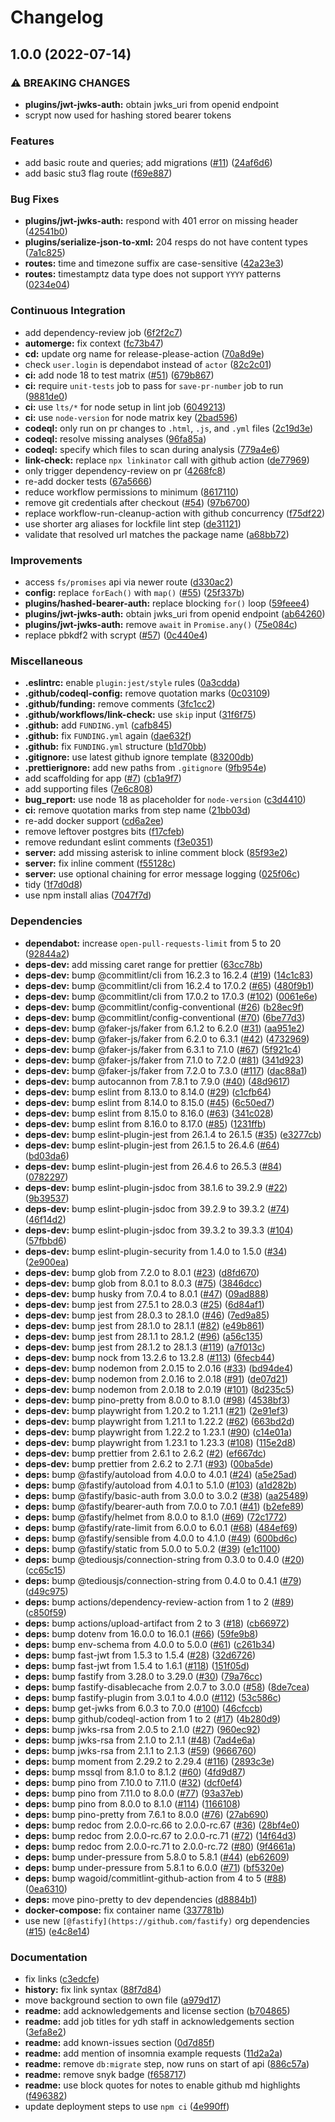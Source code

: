 # Changelog

## 1.0.0 (2022-07-14)


### ⚠ BREAKING CHANGES

* **plugins/jwt-jwks-auth:** obtain jwks_uri from openid endpoint
* scrypt now used for hashing stored bearer tokens

### Features

* add basic route and queries; add migrations ([#11](https://github.com/Fdawgs/ydh-fhir-api/issues/11)) ([24af6d6](https://github.com/Fdawgs/ydh-fhir-api/commit/24af6d6199ac9b45d905e4fea4251e5b2335f5b2))
* add basic stu3 flag route ([f69e887](https://github.com/Fdawgs/ydh-fhir-api/commit/f69e887d99e73dbba4abbcdcbf5fea59b67c4eac))


### Bug Fixes

* **plugins/jwt-jwks-auth:** respond with 401 error on missing header ([42541b0](https://github.com/Fdawgs/ydh-fhir-api/commit/42541b09337b5737fef693bc8e8017598d44a2ed))
* **plugins/serialize-json-to-xml:** 204 resps do not have content types ([7a1c825](https://github.com/Fdawgs/ydh-fhir-api/commit/7a1c82598164a377f33bc1ad8bd483727dc5277a))
* **routes:** time and timezone suffix are case-sensitive ([42a23e3](https://github.com/Fdawgs/ydh-fhir-api/commit/42a23e34d430d0b3f735793c5a7e68d5dcea0395))
* **routes:** timestamptz data type does not support `YYYY` patterns ([0234e04](https://github.com/Fdawgs/ydh-fhir-api/commit/0234e041aa1b197c6b4cadb5363779656dbab364))


### Continuous Integration

* add dependency-review job ([6f2f2c7](https://github.com/Fdawgs/ydh-fhir-api/commit/6f2f2c712dafddfc375cc975f35b4849ef3d114b))
* **automerge:** fix context ([fc73b47](https://github.com/Fdawgs/ydh-fhir-api/commit/fc73b474c5bba2a3d4f44ea3520c294ec1a8b0ef))
* **cd:** update org name for release-please-action ([70a8d9e](https://github.com/Fdawgs/ydh-fhir-api/commit/70a8d9eb439cf53d0fef329df663acd701a2363d))
* check `user.login` is dependabot instead of `actor` ([82c2c01](https://github.com/Fdawgs/ydh-fhir-api/commit/82c2c012133b0b8bc914650838ff8f8a7ed62087))
* **ci:** add node 18 to test matrix ([#51](https://github.com/Fdawgs/ydh-fhir-api/issues/51)) ([679b867](https://github.com/Fdawgs/ydh-fhir-api/commit/679b86731347400b75f651ec46ce4a90623bf651))
* **ci:** require `unit-tests` job to pass for `save-pr-number` job to run ([9881de0](https://github.com/Fdawgs/ydh-fhir-api/commit/9881de0fd576017f88f0fb6586d62c63a6021a9d))
* **ci:** use `lts/*` for node setup in lint job ([6049213](https://github.com/Fdawgs/ydh-fhir-api/commit/604921314e03e19f4e334165078cec37bf208474))
* **ci:** use `node-version` for node matrix key ([2bad596](https://github.com/Fdawgs/ydh-fhir-api/commit/2bad59627bf2ed21c59ae0d7f9c75385efe2ada0))
* **codeql:** only run on pr changes to `.html`, `.js`, and `.yml` files ([2c19d3e](https://github.com/Fdawgs/ydh-fhir-api/commit/2c19d3e843f01159717726ce8c96e669a6249bf4))
* **codeql:** resolve missing analyses ([96fa85a](https://github.com/Fdawgs/ydh-fhir-api/commit/96fa85aaf03e6a78c4d8629620e1e1b9bc653e08))
* **codeql:** specify which files to scan during analysis ([779a4e6](https://github.com/Fdawgs/ydh-fhir-api/commit/779a4e6ebb623ad7cb0c5ce0ed3150ba14d28c3b))
* **link-check:** replace `npx linkinator` call with github action ([de77969](https://github.com/Fdawgs/ydh-fhir-api/commit/de779696314709b946c7221818082293a297150a))
* only trigger dependency-review on pr ([4268fc8](https://github.com/Fdawgs/ydh-fhir-api/commit/4268fc8ca5e615297960c74937f81e63968fc588))
* re-add docker tests ([67a5666](https://github.com/Fdawgs/ydh-fhir-api/commit/67a56660ed9094520e0958883813535f394a4e36))
* reduce workflow permissions to minimum ([8617110](https://github.com/Fdawgs/ydh-fhir-api/commit/86171100582656757a7acfb1fd983b4188c958c3))
* remove git credentials after checkout ([#54](https://github.com/Fdawgs/ydh-fhir-api/issues/54)) ([97b6700](https://github.com/Fdawgs/ydh-fhir-api/commit/97b67000ac1962e63ec6a61b5e7836661dec395e))
* replace workflow-run-cleanup-action with github concurrency ([f75df22](https://github.com/Fdawgs/ydh-fhir-api/commit/f75df225d0a9076f1509d60c2711cacf28e911d7))
* use shorter arg aliases for lockfile lint step ([de31121](https://github.com/Fdawgs/ydh-fhir-api/commit/de31121ef5cb034d003370ce7f67e3a8dabbdbb6))
* validate that resolved url matches the package name ([a68bb72](https://github.com/Fdawgs/ydh-fhir-api/commit/a68bb7256ebbbc1b351b493ed5f4410c6cb5a466))


### Improvements

* access `fs/promises` api via newer route ([d330ac2](https://github.com/Fdawgs/ydh-fhir-api/commit/d330ac2ebfa89e294fcf5b4e816af033da059adf))
* **config:** replace `forEach()` with `map()` ([#55](https://github.com/Fdawgs/ydh-fhir-api/issues/55)) ([25f337b](https://github.com/Fdawgs/ydh-fhir-api/commit/25f337b86c3dd523fdd7c71d13b9646344240354))
* **plugins/hashed-bearer-auth:** replace blocking `for()` loop ([59feee4](https://github.com/Fdawgs/ydh-fhir-api/commit/59feee47f1dab8d79ca1b435458a2b70cc246733))
* **plugins/jwt-jwks-auth:** obtain jwks_uri from openid endpoint ([ab64260](https://github.com/Fdawgs/ydh-fhir-api/commit/ab64260393a00ba51ad6270113f802d897d72348))
* **plugins/jwt-jwks-auth:** remove `await` in `Promise.any()` ([75e084c](https://github.com/Fdawgs/ydh-fhir-api/commit/75e084c4a170a793b0028b7480571a2861e856c4))
* replace pbkdf2 with scrypt ([#57](https://github.com/Fdawgs/ydh-fhir-api/issues/57)) ([0c440e4](https://github.com/Fdawgs/ydh-fhir-api/commit/0c440e40fbc8f8bf1f5a075663c1c80125637f33))


### Miscellaneous

* **.eslintrc:** enable `plugin:jest/style` rules ([0a3cdda](https://github.com/Fdawgs/ydh-fhir-api/commit/0a3cddaf89898901cba9809065325b2622977964))
* **.github/codeql-config:** remove quotation marks ([0c03109](https://github.com/Fdawgs/ydh-fhir-api/commit/0c03109fa61f10784245e21cbecb743d349b95ab))
* **.github/funding:** remove comments ([3fc1cc2](https://github.com/Fdawgs/ydh-fhir-api/commit/3fc1cc27c23754e2effc2503a4d283f354c4b13f))
* **.github/workflows/link-check:** use `skip` input ([31f6f75](https://github.com/Fdawgs/ydh-fhir-api/commit/31f6f75549c2a4f582310ed2449a5eafe65cc9a1))
* **.github:** add `FUNDING.yml` ([cafb845](https://github.com/Fdawgs/ydh-fhir-api/commit/cafb84585d0ffa08f124efa57f38070d976d232b))
* **.github:** fix `FUNDING.yml` again ([dae632f](https://github.com/Fdawgs/ydh-fhir-api/commit/dae632f5a9a0aa1135579d5aca6c2422a61a6142))
* **.github:** fix `FUNDING.yml` structure ([b1d70bb](https://github.com/Fdawgs/ydh-fhir-api/commit/b1d70bb0dd912b10bf44dc71bcd17a707a54ca20))
* **.gitignore:** use latest github ignore template ([83200db](https://github.com/Fdawgs/ydh-fhir-api/commit/83200dbedf3eed105ebe67a70faf9a54237308c2))
* **.prettierignore:** add new paths from `.gitignore` ([9fb954e](https://github.com/Fdawgs/ydh-fhir-api/commit/9fb954ef05b6a9b599f435e1f4553ca9bb6d8ae4))
* add scaffolding for app ([#7](https://github.com/Fdawgs/ydh-fhir-api/issues/7)) ([cb1a9f7](https://github.com/Fdawgs/ydh-fhir-api/commit/cb1a9f7d10ee26a6f927c51ba923f74bf6c5fd67))
* add supporting files ([7e6c808](https://github.com/Fdawgs/ydh-fhir-api/commit/7e6c808314a79c9abd99d77d0f6382b8b719d375))
* **bug_report:** use node 18 as placeholder for `node-version` ([c3d4410](https://github.com/Fdawgs/ydh-fhir-api/commit/c3d4410a9dde9dc66e780bfb5cd7bfd43ff70b0f))
* **ci:** remove quotation marks from step name ([21bb03d](https://github.com/Fdawgs/ydh-fhir-api/commit/21bb03d45b2d9f6fb214fb2d0d3619885da7840a))
* re-add docker support ([cd6a2ee](https://github.com/Fdawgs/ydh-fhir-api/commit/cd6a2eeb2cb62cb8cc55256fb94b3cef1d29acbe))
* remove leftover postgres bits ([f17cfeb](https://github.com/Fdawgs/ydh-fhir-api/commit/f17cfeb0ed0187891a33adbfe8705959f4559dba))
* remove redundant eslint comments ([f3e0351](https://github.com/Fdawgs/ydh-fhir-api/commit/f3e035142d080acb1277ba77aaf33e700007d892))
* **server:** add missing asterisk to inline comment block ([85f93e2](https://github.com/Fdawgs/ydh-fhir-api/commit/85f93e2483eb1f8d0ced884842024b2081ef811c))
* **server:** fix inline comment ([f55128c](https://github.com/Fdawgs/ydh-fhir-api/commit/f55128cb0e641d968a2b95d548b5e673afcf2140))
* **server:** use optional chaining for error message logging ([025f06c](https://github.com/Fdawgs/ydh-fhir-api/commit/025f06c45bf6c9d9e761e038de1f4bb61f5259f5))
* tidy ([1f7d0d8](https://github.com/Fdawgs/ydh-fhir-api/commit/1f7d0d8dd466f50308f2b5736191277f9e5cad7a))
* use npm install alias ([7047f7d](https://github.com/Fdawgs/ydh-fhir-api/commit/7047f7da613a7ac6b867e3b8101b489714d1bf06))


### Dependencies

* **dependabot:** increase `open-pull-requests-limit` from 5 to 20 ([92844a2](https://github.com/Fdawgs/ydh-fhir-api/commit/92844a2fc022b689f8e06f9f39f5f2198eca7f70))
* **deps-dev:** add missing caret range for prettier ([63cc78b](https://github.com/Fdawgs/ydh-fhir-api/commit/63cc78b9fbae9cb8dae66f0441595211b8df9704))
* **deps-dev:** bump @commitlint/cli from 16.2.3 to 16.2.4 ([#19](https://github.com/Fdawgs/ydh-fhir-api/issues/19)) ([14c1c83](https://github.com/Fdawgs/ydh-fhir-api/commit/14c1c833906b0238a3d445654cdd8172c16f56be))
* **deps-dev:** bump @commitlint/cli from 16.2.4 to 17.0.2 ([#65](https://github.com/Fdawgs/ydh-fhir-api/issues/65)) ([480f9b1](https://github.com/Fdawgs/ydh-fhir-api/commit/480f9b1dd063c19ca8f046fe6e95e490a9421426))
* **deps-dev:** bump @commitlint/cli from 17.0.2 to 17.0.3 ([#102](https://github.com/Fdawgs/ydh-fhir-api/issues/102)) ([0061e6e](https://github.com/Fdawgs/ydh-fhir-api/commit/0061e6e20c1c9fe46d27974f31f4c088b4dc3810))
* **deps-dev:** bump @commitlint/config-conventional ([#26](https://github.com/Fdawgs/ydh-fhir-api/issues/26)) ([b28ec9f](https://github.com/Fdawgs/ydh-fhir-api/commit/b28ec9fa85eddf9f03b61512c9cbd923c4ff9c16))
* **deps-dev:** bump @commitlint/config-conventional ([#70](https://github.com/Fdawgs/ydh-fhir-api/issues/70)) ([6be77d3](https://github.com/Fdawgs/ydh-fhir-api/commit/6be77d34f647a21c51116f35f77e54e2c24e5baf))
* **deps-dev:** bump @faker-js/faker from 6.1.2 to 6.2.0 ([#31](https://github.com/Fdawgs/ydh-fhir-api/issues/31)) ([aa951e2](https://github.com/Fdawgs/ydh-fhir-api/commit/aa951e20f6841670afb9c2b33bf718b84fb16c23))
* **deps-dev:** bump @faker-js/faker from 6.2.0 to 6.3.1 ([#42](https://github.com/Fdawgs/ydh-fhir-api/issues/42)) ([4732969](https://github.com/Fdawgs/ydh-fhir-api/commit/473296911e3f085bef3ef9f7e609471878af1d96))
* **deps-dev:** bump @faker-js/faker from 6.3.1 to 7.1.0 ([#67](https://github.com/Fdawgs/ydh-fhir-api/issues/67)) ([5f921c4](https://github.com/Fdawgs/ydh-fhir-api/commit/5f921c4136582db4f626666a56b4676f7102cb42))
* **deps-dev:** bump @faker-js/faker from 7.1.0 to 7.2.0 ([#81](https://github.com/Fdawgs/ydh-fhir-api/issues/81)) ([341d923](https://github.com/Fdawgs/ydh-fhir-api/commit/341d92334adc27be3df27754568f3ac01b19b002))
* **deps-dev:** bump @faker-js/faker from 7.2.0 to 7.3.0 ([#117](https://github.com/Fdawgs/ydh-fhir-api/issues/117)) ([dac88a1](https://github.com/Fdawgs/ydh-fhir-api/commit/dac88a1b49a0cfee7951e4559e2850625fcabc29))
* **deps-dev:** bump autocannon from 7.8.1 to 7.9.0 ([#40](https://github.com/Fdawgs/ydh-fhir-api/issues/40)) ([48d9617](https://github.com/Fdawgs/ydh-fhir-api/commit/48d96178148380ccff33aa76b8cc149788ccdd0d))
* **deps-dev:** bump eslint from 8.13.0 to 8.14.0 ([#29](https://github.com/Fdawgs/ydh-fhir-api/issues/29)) ([c1cfb64](https://github.com/Fdawgs/ydh-fhir-api/commit/c1cfb649b31de7646c9de9ad01d824b362756858))
* **deps-dev:** bump eslint from 8.14.0 to 8.15.0 ([#45](https://github.com/Fdawgs/ydh-fhir-api/issues/45)) ([6c50ed7](https://github.com/Fdawgs/ydh-fhir-api/commit/6c50ed7b980b3a36d799c672d75babd594d3943c))
* **deps-dev:** bump eslint from 8.15.0 to 8.16.0 ([#63](https://github.com/Fdawgs/ydh-fhir-api/issues/63)) ([341c028](https://github.com/Fdawgs/ydh-fhir-api/commit/341c02880f20c5740a34bce775d398aee51da82f))
* **deps-dev:** bump eslint from 8.16.0 to 8.17.0 ([#85](https://github.com/Fdawgs/ydh-fhir-api/issues/85)) ([1231ffb](https://github.com/Fdawgs/ydh-fhir-api/commit/1231ffb6134daab1c13466142072a1c886b4d276))
* **deps-dev:** bump eslint-plugin-jest from 26.1.4 to 26.1.5 ([#35](https://github.com/Fdawgs/ydh-fhir-api/issues/35)) ([e3277cb](https://github.com/Fdawgs/ydh-fhir-api/commit/e3277cbca19363080f114df4cad2cc73e279ae2d))
* **deps-dev:** bump eslint-plugin-jest from 26.1.5 to 26.4.6 ([#64](https://github.com/Fdawgs/ydh-fhir-api/issues/64)) ([bd03da6](https://github.com/Fdawgs/ydh-fhir-api/commit/bd03da62ff0a33527edd268e5c2e1a127e5119c6))
* **deps-dev:** bump eslint-plugin-jest from 26.4.6 to 26.5.3 ([#84](https://github.com/Fdawgs/ydh-fhir-api/issues/84)) ([0782297](https://github.com/Fdawgs/ydh-fhir-api/commit/0782297811d8e4bb3af1837107ee3aa85302543e))
* **deps-dev:** bump eslint-plugin-jsdoc from 38.1.6 to 39.2.9 ([#22](https://github.com/Fdawgs/ydh-fhir-api/issues/22)) ([9b39537](https://github.com/Fdawgs/ydh-fhir-api/commit/9b39537db376e55233860f3e7589e0b0f11e6382))
* **deps-dev:** bump eslint-plugin-jsdoc from 39.2.9 to 39.3.2 ([#74](https://github.com/Fdawgs/ydh-fhir-api/issues/74)) ([46f14d2](https://github.com/Fdawgs/ydh-fhir-api/commit/46f14d2756450d1441cce65b8b4acb3094df272f))
* **deps-dev:** bump eslint-plugin-jsdoc from 39.3.2 to 39.3.3 ([#104](https://github.com/Fdawgs/ydh-fhir-api/issues/104)) ([57fbbd6](https://github.com/Fdawgs/ydh-fhir-api/commit/57fbbd6d1347b2c14c4845b48b5c6718400e20ad))
* **deps-dev:** bump eslint-plugin-security from 1.4.0 to 1.5.0 ([#34](https://github.com/Fdawgs/ydh-fhir-api/issues/34)) ([2e900ea](https://github.com/Fdawgs/ydh-fhir-api/commit/2e900eac7571e8f9a419002e84552c56a83a4358))
* **deps-dev:** bump glob from 7.2.0 to 8.0.1 ([#23](https://github.com/Fdawgs/ydh-fhir-api/issues/23)) ([d8fd670](https://github.com/Fdawgs/ydh-fhir-api/commit/d8fd6709932b3f7ef7a71cb6e947e90fbdd89230))
* **deps-dev:** bump glob from 8.0.1 to 8.0.3 ([#75](https://github.com/Fdawgs/ydh-fhir-api/issues/75)) ([3846dcc](https://github.com/Fdawgs/ydh-fhir-api/commit/3846dcc1476522b02626f8e735a0fe97b844f9ef))
* **deps-dev:** bump husky from 7.0.4 to 8.0.1 ([#47](https://github.com/Fdawgs/ydh-fhir-api/issues/47)) ([09ad888](https://github.com/Fdawgs/ydh-fhir-api/commit/09ad888c17944549570046f702f0f908df64a74d))
* **deps-dev:** bump jest from 27.5.1 to 28.0.3 ([#25](https://github.com/Fdawgs/ydh-fhir-api/issues/25)) ([6d84af1](https://github.com/Fdawgs/ydh-fhir-api/commit/6d84af1d6a315515cefaf60ef477de2cee2746e9))
* **deps-dev:** bump jest from 28.0.3 to 28.1.0 ([#46](https://github.com/Fdawgs/ydh-fhir-api/issues/46)) ([7ed9a85](https://github.com/Fdawgs/ydh-fhir-api/commit/7ed9a8595ed71104c1138102dc195d346d22137c))
* **deps-dev:** bump jest from 28.1.0 to 28.1.1 ([#82](https://github.com/Fdawgs/ydh-fhir-api/issues/82)) ([e49b861](https://github.com/Fdawgs/ydh-fhir-api/commit/e49b861d74f4affe47acbafa6deaee24cb9e8730))
* **deps-dev:** bump jest from 28.1.1 to 28.1.2 ([#96](https://github.com/Fdawgs/ydh-fhir-api/issues/96)) ([a56c135](https://github.com/Fdawgs/ydh-fhir-api/commit/a56c135830145e8864be014a9442d91fede1dd36))
* **deps-dev:** bump jest from 28.1.2 to 28.1.3 ([#119](https://github.com/Fdawgs/ydh-fhir-api/issues/119)) ([a7f013c](https://github.com/Fdawgs/ydh-fhir-api/commit/a7f013cdc97fdee2ee2c6d29ee0f59c5fb2428b0))
* **deps-dev:** bump nock from 13.2.6 to 13.2.8 ([#113](https://github.com/Fdawgs/ydh-fhir-api/issues/113)) ([6fecb44](https://github.com/Fdawgs/ydh-fhir-api/commit/6fecb449ab85488fb81bd6315c7098b60e3cf6e0))
* **deps-dev:** bump nodemon from 2.0.15 to 2.0.16 ([#33](https://github.com/Fdawgs/ydh-fhir-api/issues/33)) ([bd94de4](https://github.com/Fdawgs/ydh-fhir-api/commit/bd94de4bf62058531076a38e1ef1f91871172d34))
* **deps-dev:** bump nodemon from 2.0.16 to 2.0.18 ([#91](https://github.com/Fdawgs/ydh-fhir-api/issues/91)) ([de07d21](https://github.com/Fdawgs/ydh-fhir-api/commit/de07d21c6b31e56e926ee53698f7e7ae1bd2a872))
* **deps-dev:** bump nodemon from 2.0.18 to 2.0.19 ([#101](https://github.com/Fdawgs/ydh-fhir-api/issues/101)) ([8d235c5](https://github.com/Fdawgs/ydh-fhir-api/commit/8d235c58959b93968c8f8217d337d270352f8710))
* **deps-dev:** bump pino-pretty from 8.0.0 to 8.1.0 ([#98](https://github.com/Fdawgs/ydh-fhir-api/issues/98)) ([4538bf3](https://github.com/Fdawgs/ydh-fhir-api/commit/4538bf38fed52e15ed9f3429de25da96c7db0872))
* **deps-dev:** bump playwright from 1.20.2 to 1.21.1 ([#21](https://github.com/Fdawgs/ydh-fhir-api/issues/21)) ([2e91ef3](https://github.com/Fdawgs/ydh-fhir-api/commit/2e91ef307c1cafdc6889dfcfe904c45dd1e321d1))
* **deps-dev:** bump playwright from 1.21.1 to 1.22.2 ([#62](https://github.com/Fdawgs/ydh-fhir-api/issues/62)) ([663bd2d](https://github.com/Fdawgs/ydh-fhir-api/commit/663bd2da5bc30c87625f94a09cf24ba615a45afa))
* **deps-dev:** bump playwright from 1.22.2 to 1.23.1 ([#90](https://github.com/Fdawgs/ydh-fhir-api/issues/90)) ([c14e01a](https://github.com/Fdawgs/ydh-fhir-api/commit/c14e01a141b45053fd370a1281716ea39d114ac9))
* **deps-dev:** bump playwright from 1.23.1 to 1.23.3 ([#108](https://github.com/Fdawgs/ydh-fhir-api/issues/108)) ([115e2d8](https://github.com/Fdawgs/ydh-fhir-api/commit/115e2d88857d321499fcae02329fb786ae402289))
* **deps-dev:** bump prettier from 2.6.1 to 2.6.2 ([#2](https://github.com/Fdawgs/ydh-fhir-api/issues/2)) ([ef667dc](https://github.com/Fdawgs/ydh-fhir-api/commit/ef667dc5b330240a01c594e8eaeadd9edd3ba454))
* **deps-dev:** bump prettier from 2.6.2 to 2.7.1 ([#93](https://github.com/Fdawgs/ydh-fhir-api/issues/93)) ([00ba5de](https://github.com/Fdawgs/ydh-fhir-api/commit/00ba5de0af9bc446806df5420d957c1046f101d7))
* **deps:** bump @fastify/autoload from 4.0.0 to 4.0.1 ([#24](https://github.com/Fdawgs/ydh-fhir-api/issues/24)) ([a5e25ad](https://github.com/Fdawgs/ydh-fhir-api/commit/a5e25add6a3f5df8e91ecb77ee350f524368e3d9))
* **deps:** bump @fastify/autoload from 4.0.1 to 5.1.0 ([#103](https://github.com/Fdawgs/ydh-fhir-api/issues/103)) ([a1d282b](https://github.com/Fdawgs/ydh-fhir-api/commit/a1d282bd10e84d5276954e1ca063dafa8802880d))
* **deps:** bump @fastify/basic-auth from 3.0.0 to 3.0.2 ([#38](https://github.com/Fdawgs/ydh-fhir-api/issues/38)) ([aa25489](https://github.com/Fdawgs/ydh-fhir-api/commit/aa25489481b2e9f361d2cb972ad4ac87c5704905))
* **deps:** bump @fastify/bearer-auth from 7.0.0 to 7.0.1 ([#41](https://github.com/Fdawgs/ydh-fhir-api/issues/41)) ([b2efe89](https://github.com/Fdawgs/ydh-fhir-api/commit/b2efe897f7ab7f4f826f98ba973d1ba29df8245f))
* **deps:** bump @fastify/helmet from 8.0.0 to 8.1.0 ([#69](https://github.com/Fdawgs/ydh-fhir-api/issues/69)) ([72c1772](https://github.com/Fdawgs/ydh-fhir-api/commit/72c177299397cfc97618a4bd85b0a7253aadbbad))
* **deps:** bump @fastify/rate-limit from 6.0.0 to 6.0.1 ([#68](https://github.com/Fdawgs/ydh-fhir-api/issues/68)) ([484ef69](https://github.com/Fdawgs/ydh-fhir-api/commit/484ef69d546dccf018ac6bf157de368cf48a4a56))
* **deps:** bump @fastify/sensible from 4.0.0 to 4.1.0 ([#49](https://github.com/Fdawgs/ydh-fhir-api/issues/49)) ([600bd6c](https://github.com/Fdawgs/ydh-fhir-api/commit/600bd6c1ab91aae9c9bd345afdaa21e79b502b72))
* **deps:** bump @fastify/static from 5.0.0 to 5.0.2 ([#39](https://github.com/Fdawgs/ydh-fhir-api/issues/39)) ([e1c1100](https://github.com/Fdawgs/ydh-fhir-api/commit/e1c11003de73ff294ce8a9d8bb270e5572df57cd))
* **deps:** bump @tediousjs/connection-string from 0.3.0 to 0.4.0 ([#20](https://github.com/Fdawgs/ydh-fhir-api/issues/20)) ([cc65c15](https://github.com/Fdawgs/ydh-fhir-api/commit/cc65c15d1479e00716cb0f4b0390f8ce8f91cd7d))
* **deps:** bump @tediousjs/connection-string from 0.4.0 to 0.4.1 ([#79](https://github.com/Fdawgs/ydh-fhir-api/issues/79)) ([d49c975](https://github.com/Fdawgs/ydh-fhir-api/commit/d49c97595a2fef09452009b926c773fc4859fda6))
* **deps:** bump actions/dependency-review-action from 1 to 2 ([#89](https://github.com/Fdawgs/ydh-fhir-api/issues/89)) ([c850f59](https://github.com/Fdawgs/ydh-fhir-api/commit/c850f598a133da8325798b516b936938d36fc13d))
* **deps:** bump actions/upload-artifact from 2 to 3 ([#18](https://github.com/Fdawgs/ydh-fhir-api/issues/18)) ([cb66972](https://github.com/Fdawgs/ydh-fhir-api/commit/cb66972457fda5e7e0ff204e4a90ac0e4b50b8ff))
* **deps:** bump dotenv from 16.0.0 to 16.0.1 ([#66](https://github.com/Fdawgs/ydh-fhir-api/issues/66)) ([59fe9b8](https://github.com/Fdawgs/ydh-fhir-api/commit/59fe9b8b36acb892ba2cb25b6cdd44ae015311db))
* **deps:** bump env-schema from 4.0.0 to 5.0.0 ([#61](https://github.com/Fdawgs/ydh-fhir-api/issues/61)) ([c261b34](https://github.com/Fdawgs/ydh-fhir-api/commit/c261b34454fca1e14748b40a9d5d6783fa6ab86f))
* **deps:** bump fast-jwt from 1.5.3 to 1.5.4 ([#28](https://github.com/Fdawgs/ydh-fhir-api/issues/28)) ([32d6726](https://github.com/Fdawgs/ydh-fhir-api/commit/32d67268a7df24598e7658bfd285e071f5bc4611))
* **deps:** bump fast-jwt from 1.5.4 to 1.6.1 ([#118](https://github.com/Fdawgs/ydh-fhir-api/issues/118)) ([151f05d](https://github.com/Fdawgs/ydh-fhir-api/commit/151f05d288e6073e680f5ce96b4bc9dec62a370f))
* **deps:** bump fastify from 3.28.0 to 3.29.0 ([#30](https://github.com/Fdawgs/ydh-fhir-api/issues/30)) ([79a76cc](https://github.com/Fdawgs/ydh-fhir-api/commit/79a76cc5a4edde3c1bafd5f9433cd98695614287))
* **deps:** bump fastify-disablecache from 2.0.7 to 3.0.0 ([#58](https://github.com/Fdawgs/ydh-fhir-api/issues/58)) ([8de7cea](https://github.com/Fdawgs/ydh-fhir-api/commit/8de7ceae609b73b9be2733c7e76ca76fc9b35a50))
* **deps:** bump fastify-plugin from 3.0.1 to 4.0.0 ([#112](https://github.com/Fdawgs/ydh-fhir-api/issues/112)) ([53c586c](https://github.com/Fdawgs/ydh-fhir-api/commit/53c586cfafdba5d2985485cdcc7c12f86dcba9e3))
* **deps:** bump get-jwks from 6.0.3 to 7.0.0 ([#100](https://github.com/Fdawgs/ydh-fhir-api/issues/100)) ([46cfccb](https://github.com/Fdawgs/ydh-fhir-api/commit/46cfccb2784d267034522e36e3fc8ef1ba582ac4))
* **deps:** bump github/codeql-action from 1 to 2 ([#17](https://github.com/Fdawgs/ydh-fhir-api/issues/17)) ([4b280d9](https://github.com/Fdawgs/ydh-fhir-api/commit/4b280d9a42a9dca984ec2e9ca7bb06766e0b0003))
* **deps:** bump jwks-rsa from 2.0.5 to 2.1.0 ([#27](https://github.com/Fdawgs/ydh-fhir-api/issues/27)) ([960ec92](https://github.com/Fdawgs/ydh-fhir-api/commit/960ec9209cdfa808e7f4b9e34069d6f805a036c8))
* **deps:** bump jwks-rsa from 2.1.0 to 2.1.1 ([#48](https://github.com/Fdawgs/ydh-fhir-api/issues/48)) ([7ad4e6a](https://github.com/Fdawgs/ydh-fhir-api/commit/7ad4e6ac5d0ac5107ca98319bf915be0af5f3080))
* **deps:** bump jwks-rsa from 2.1.1 to 2.1.3 ([#59](https://github.com/Fdawgs/ydh-fhir-api/issues/59)) ([9666760](https://github.com/Fdawgs/ydh-fhir-api/commit/96667600047ef8c2768e9baaa94c09c429d47c8b))
* **deps:** bump moment from 2.29.2 to 2.29.4 ([#116](https://github.com/Fdawgs/ydh-fhir-api/issues/116)) ([2893c3e](https://github.com/Fdawgs/ydh-fhir-api/commit/2893c3e26e0f52daecc46160febdcf7e5067ea03))
* **deps:** bump mssql from 8.1.0 to 8.1.2 ([#60](https://github.com/Fdawgs/ydh-fhir-api/issues/60)) ([4fd9d87](https://github.com/Fdawgs/ydh-fhir-api/commit/4fd9d878dc840d053a3d5698a0097351082d8c9e))
* **deps:** bump pino from 7.10.0 to 7.11.0 ([#32](https://github.com/Fdawgs/ydh-fhir-api/issues/32)) ([dcf0ef4](https://github.com/Fdawgs/ydh-fhir-api/commit/dcf0ef4a67953489b58955c8382fbe600aed93ef))
* **deps:** bump pino from 7.11.0 to 8.0.0 ([#77](https://github.com/Fdawgs/ydh-fhir-api/issues/77)) ([93a37eb](https://github.com/Fdawgs/ydh-fhir-api/commit/93a37ebe91d0b8b894a91a64293949b3110ab0f6))
* **deps:** bump pino from 8.0.0 to 8.1.0 ([#114](https://github.com/Fdawgs/ydh-fhir-api/issues/114)) ([1166108](https://github.com/Fdawgs/ydh-fhir-api/commit/1166108b79fbff6b034e2abbd4226d369d0615e9))
* **deps:** bump pino-pretty from 7.6.1 to 8.0.0 ([#76](https://github.com/Fdawgs/ydh-fhir-api/issues/76)) ([27ab690](https://github.com/Fdawgs/ydh-fhir-api/commit/27ab690ef05f6da537cc2cb2a77c15a5d228fec0))
* **deps:** bump redoc from 2.0.0-rc.66 to 2.0.0-rc.67 ([#36](https://github.com/Fdawgs/ydh-fhir-api/issues/36)) ([28bf4e0](https://github.com/Fdawgs/ydh-fhir-api/commit/28bf4e04a09bc532375bbfcd0b7cf822d1ce8cd0))
* **deps:** bump redoc from 2.0.0-rc.67 to 2.0.0-rc.71 ([#72](https://github.com/Fdawgs/ydh-fhir-api/issues/72)) ([14f64d3](https://github.com/Fdawgs/ydh-fhir-api/commit/14f64d33c435a30e196eaf8721f2e3a7bf0960c4))
* **deps:** bump redoc from 2.0.0-rc.71 to 2.0.0-rc.72 ([#80](https://github.com/Fdawgs/ydh-fhir-api/issues/80)) ([9f4661a](https://github.com/Fdawgs/ydh-fhir-api/commit/9f4661a9ebc79335e3646b975d001558b2f10fe5))
* **deps:** bump under-pressure from 5.8.0 to 5.8.1 ([#44](https://github.com/Fdawgs/ydh-fhir-api/issues/44)) ([eb62609](https://github.com/Fdawgs/ydh-fhir-api/commit/eb62609e861ac9ef58c2c39ca2c1714325b28f4f))
* **deps:** bump under-pressure from 5.8.1 to 6.0.0 ([#71](https://github.com/Fdawgs/ydh-fhir-api/issues/71)) ([bf5320e](https://github.com/Fdawgs/ydh-fhir-api/commit/bf5320eb1a54113f433032cacdf19911c5b7215f))
* **deps:** bump wagoid/commitlint-github-action from 4 to 5 ([#88](https://github.com/Fdawgs/ydh-fhir-api/issues/88)) ([0ea6310](https://github.com/Fdawgs/ydh-fhir-api/commit/0ea6310d1a51e0670171d3c0cef9e466b73dfec7))
* **deps:** move pino-pretty to dev dependencies ([d8884b1](https://github.com/Fdawgs/ydh-fhir-api/commit/d8884b18a88b5a8c32ed5ff0cea3833ca71b4ce5))
* **docker-compose:** fix container name ([337781b](https://github.com/Fdawgs/ydh-fhir-api/commit/337781bb8e6ba1f6b10b6deaee7504d1757a8570))
* use new `[@fastify](https://github.com/fastify)` org dependencies ([#15](https://github.com/Fdawgs/ydh-fhir-api/issues/15)) ([e4c8e14](https://github.com/Fdawgs/ydh-fhir-api/commit/e4c8e14644cd44c831a6e7ffc3c1a349852f0e85))


### Documentation

* fix links ([c3edcfe](https://github.com/Fdawgs/ydh-fhir-api/commit/c3edcfecd55855fe9b3cf20230cd0203448ddc22))
* **history:** fix link syntax ([88f7d84](https://github.com/Fdawgs/ydh-fhir-api/commit/88f7d84244c03d45a950ba8cd812cad47eda6efe))
* move background section to own file ([a979d17](https://github.com/Fdawgs/ydh-fhir-api/commit/a979d173eb4cb3eebeb3eace9461ebd71318d4c0))
* **readme:** add acknowledgements and license section ([b704865](https://github.com/Fdawgs/ydh-fhir-api/commit/b7048656b119d914f85efcff3059b184ce118c82))
* **readme:** add job titles for ydh staff in acknowledgements section ([3efa8e2](https://github.com/Fdawgs/ydh-fhir-api/commit/3efa8e2c37526213e98294dff6738b22e80ef63c))
* **readme:** add known-issues section ([0d7d85f](https://github.com/Fdawgs/ydh-fhir-api/commit/0d7d85fbb45eb571952d5830ba12ea638f751af5))
* **readme:** add mention of insomnia example requests ([11d2a2a](https://github.com/Fdawgs/ydh-fhir-api/commit/11d2a2a3645f0ebbb289313d836f52bea039ea3e))
* **readme:** remove `db:migrate` step, now runs on start of api ([886c57a](https://github.com/Fdawgs/ydh-fhir-api/commit/886c57a87e3c78a13b7fb0e966939aee9ebeab0f))
* **readme:** remove snyk badge ([f658717](https://github.com/Fdawgs/ydh-fhir-api/commit/f658717994595a56000eb619f19c5112a56c3624))
* **readme:** use block quotes for notes to enable github md highlights ([f496382](https://github.com/Fdawgs/ydh-fhir-api/commit/f496382db84487f2574999d58931beb22761c432))
* update deployment steps to use `npm ci` ([4e990ff](https://github.com/Fdawgs/ydh-fhir-api/commit/4e990ff0f8ba4134a83729a51d0974b2cb53fb28))
